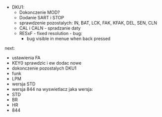 - DKU1:
	- Dokonczenie MOD?
	- Dodanie SART i STOP
	- sprawdzenie pozostalych: IN, BAT, LCK, FAK, KFAK, DEL, SEN, CLN
	- CAL i CALN - spradzanie daty
	- RESxF - fixed resolution - bug:
		- bug visible in menue when back pressed

next: 
- ustawienia FA
- KEY0 sprawdzic i ew dodac nowe
- dokonczenie pozostalych DKU1
- funk
- LPM
- wersja STD
- wersja 844
na wyswietlacz jaka wersja:
- STD
- BR
- HR
- 844

